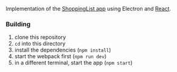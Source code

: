 Implementation of the [ShoppingList app] using Electron and [React].

[ShoppingList app]: https://www.youtube.com/watch?v=kN1Czs0m1SU
[React]: https://reactjs.org/

### Building
1. clone this repository
2. `cd` into this directory
3. install the dependencies (`npm install`)
4. start the webpack first (`npm run dev`)
5. in a different terminal, start the app (`npm start`)

